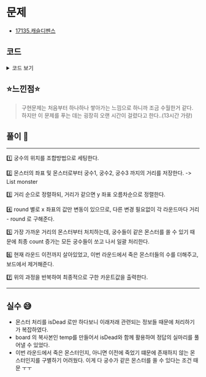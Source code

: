 # 문제

- [17135.캐슬디펜스](https://www.acmicpc.net/problem/17135)

## 코드

<details><summary> 코드 보기 </summary>

```java
import java.io.BufferedReader;
import java.io.IOException;
import java.io.InputStreamReader;
import java.util.*;

public class Q17135 {
  static class Pair<K, V> {

    public final K key;
    public final V value;

    public Pair(K key, V value) {
      this.key = key;
      this.value = value;
    }
  }

  static class Monster{
    int dist;
    Pair<Integer, Integer> pos;

    public Monster(int dist, Pair pair) {
      this.dist = dist;
      this.pos = pair;
    }
  }

  static ArrayList<Monster> monster[];
  static int n, m, d;
  static int [][] board = new int[15][15];

  public static void main(String[] args) throws IOException {
    init();
    calc();
  }

  private static void calc() {
    int archerPos[] = new int[3], ans = 0;
    // 궁수 배치
    for (int i = 0; i < m - 2; i++) {
      for (int j = i + 1; j < m - 1; j++) {
        for (int k = j + 1; k < m; k++) {
          archerPos[0] = i;
          archerPos[1] = j;
          archerPos[2] = k;
          monsterGenerate(archerPos);
          ans = Math.max(ans, start(archerPos));
        }
      }
    }
    System.out.println(ans);
    return;
  }

  private static int start(int archerPos[]) {
    int ans = 0, dist, archer;
    int temp[][] = new int[n][m];

    for (int i = 0; i < n; i++)
      for (int j = 0; j < m; j++) {
        temp[i][j] = board[i][j];
      }

    boolean isDead[][] = new boolean[n][m];
    for (int i = 0; i < n; i++) {
      Arrays.fill(isDead[i], false);
    }

    for (int round = 0; round < n; round++) {
      for (archer = 0; archer < 3; archer++) {
        for(Monster mob : monster[archer]){
          int x = mob.pos.key, y = mob.pos.value;
          if(temp[x][y] == 1 && mob.dist - round <= d && x + round < n){
            isDead[x][y] = true;
            break;
          }
        }
      }
      for (int i = 0; i < n; i++) {
        for (int j = 0; j < m; j++) {
          if(temp[i][j] == 1 && isDead[i][j])
          {
            ans += 1;
            temp[i][j] = 0;
          }
        }
      }
    }
    return ans;
  }

  private static void monsterGenerate(int archerPos[]) {
    monster = new ArrayList[3];
    for (int i = 0; i < 3; i++) {
      monster[i] = new ArrayList<>();
    }
    int dist;
    for (int i = 0; i < n; i++) {
      for (int j = 0; j < m; j++) {
        if(board[i][j] == 1){
          for (int archer = 0; archer < 3; archer++) {
            dist = Math.abs(i - n) + Math.abs(j - archerPos[archer]);
            monster[archer].add( new Monster(dist, new Pair(i, j)));
          }
        }
      }
    }
    for (int i = 0; i < 3; i++) {
      Collections.sort(monster[i], new Comparator<Monster>() {
        @Override
        public int compare(Monster o1, Monster o2) {
          if(o1.dist == o2.dist) {
                        /*if(o1.pos.value == o2.pos.value)
                            return o2.pos.key - o1.pos.key;*/
            return o1.pos.value - o2.pos.value;
          }
          return o1.dist - o2.dist;
        }
      });
    }
  }

  public static void init() throws IOException {
    BufferedReader br = new BufferedReader(new InputStreamReader(System.in));
    StringTokenizer st = new StringTokenizer(br.readLine());
    n = Integer.parseInt(st.nextToken());
    m = Integer.parseInt(st.nextToken());
    d = Integer.parseInt(st.nextToken());
    for (int i = 0; i < n; i++) {
      st = new StringTokenizer(br.readLine());
      for (int j = 0; j < m; j++)
        board[i][j] = Integer.parseInt(st.nextToken());
    }
        /*System.out.println("");
        for (int i = 0; i < n; i++) {
            for (int j = 0; j < m; j++)
                System.out.print(board[i][j]);
            System.out.println("");
        }*/
  }
}
/* ex1
입력
5 5 3
1 1 1 0 1
0 1 1 0 0
1 1 1 0 0
0 1 1 0 0
1 1 1 0 0
출력
13
 */
```

</details>

## ⭐️느낀점⭐️

> 구현문제는 처음부터 하나하나 쌓아가는 느낌으로 하니까 조금 수월한거 같다. 하지만 이 문제를 푸는 데는 굉장히 오랜 시간이 걸렸다고 한다..(13시간 가량)

## 풀이 📣

<hr/>
1️⃣ 궁수의 위치를 조합방법으로 세팅한다. <br/>

2️⃣ 몬스터의 좌표 및 몬스터로부터 궁수1, 궁수2, 궁수3 까지의 거리를 저장한다. -> List<Monster> </Monster>monster<br/>

3️⃣ 거리 순으로 정렬하되, 거리가 같으면 y 좌표 오름차순으로 정렬한다. <br/>

4️⃣ round 별로 x 좌표의 값만 변동이 있으므로, 다른 변경 필요없이 각 라운드마다 거리 - round 로 구해준다. <br/>

5️⃣ 가장 가까운 거리의 몬스터부터 처치하는데, 궁수들이 같은 몬스터를 쏠 수 있기 때문에 최종 count 증가는 모든 궁수들이 쏘고 나서 일괄 처리한다. <br/>

6️⃣ 현재 라운드 이전까지 살아있었고, 이번 라운드에서 죽은 몬스터들의 수를 더해주고, 보드에서 제거해준다. <br/>

7️⃣ 위의 과정을 반복하여 최종적으로 구한 카운트값을 출력한다.

<hr/>

## 실수 😅

- 몬스터 처리를 isDead 로만 하다보니 이래저래 관련되는 정보들 때문에 처리하기가 복잡하였다.
- board 의 복사본인 temp를 만들어서 isDead와 함께 활용하여 정답의 실마리를 풀어낼 수 있었다.
- 이번 라운드에서 죽은 몬스터인지, 아니면 이전에 죽었기 떄문에 존재하지 않는 몬스터인지를 구별하기 어려웠다. 이게 다 궁수가 같은 몬스터를 쏠 수 있다는 조건 때문 ㅜㅜ
